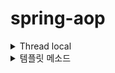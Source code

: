 # spring-aop

<details>
<summary>Thread local</summary>
<div markdown="1">

스프링 프레임워크 내 Bean들은 스프링 컨테이너에 의해 싱글톤으로 관리됩니다. 정리하자면 인스턴스가 단 하나만 존재한다는 것인데 여러 쓰레드가 동시에 해당 인스턴스를 접근할 경우 동시성 이슈가 발생할 가능성이 높습니다.

또한, static 같은 공용 필드에도 위와 동일한 문제가 발생할 수 있는데 이를 해결해주기 위해 Java에는 ThreadLocal이라는 객체가 존재합니다.

#### **ThreadLocal**

- ThreadLocal은 Thread만 접근할 수 있는 특별한 저장소
- 여러 쓰레드가 접근하더라도 ThreadLocal은 Thread들을 식별해서 각각의 Thread 저장소를 구분
  - 따라서 같은 인스턴스의 ThreadLocal 필드에 여러 쓰레드가 접근하더라도 상관없음
- 대표적인 메서드는 get(), set(), 그리고 remove()가 있음
  - get() 메서드를 통해 조회
  - set() 메서드를 통해 저장
  - remove() 메서드를 통해 저장소 초기화

 

**ThreadLocal이 적용되지 않은 상태에서 동시성 문제가 발생하는 경우**

```java
@Slf4j
public class ExampleService {


    private Integer numberStorage;


    public Integer storeNumber(Integer number) {
        log.info("저장할 번호: {}, 기존에 저장된 번호: {}", number, numberStorage);
        numberStorage = number;
        sleep(1000); // 1초 대기
        log.info("저장된 번호 조회: {}", numberStorage);


        return numberStorage;
    }


    private void sleep(int millis) {
        try {
            Thread.sleep(millis);
        } catch (InterruptedException e) {
            e.printStackTrace();
        }
    }
}
```



 

**ExampleServiceTest.class**



```java
@Slf4j
public class ExampleServiceTest {


    private ExampleService exampleService = new ExampleService();


    @Test
    void field() {
        log.info("main start");


        Runnable storeOne = () -> {
            exampleService.storeNumber(1);
        };
        Runnable storeTwo = () -> {
            exampleService.storeNumber(2);
        };


        Thread threadA = new Thread(storeOne);
        threadA.setName("thread-1");
        Thread threadB = new Thread(storeTwo);
        threadB.setName("thread-2");


        threadA.start();
        sleep(100); // 동시성 문제 발생
        threadB.start();


        sleep(3000); // 메인 쓰레드 종료 대기


        log.info("main exit");
    }


    private void sleep(int millis) {
        try {
            Thread.sleep(millis);
        } catch (InterruptedException e) {
            e.printStackTrace();
        }
    }
}
```



 

\* 메인 쓰레드가 끝날 떄까지 대기하지 않을 경우 test가 조기에 종료되어 로그가 마지막까지 안 찍힐 수 있으므로 마지막에 sleep(3000);을 추가했습니다.



![img](https://blog.kakaocdn.net/dn/dBq531/btrkQkxq5HO/jWQw9n1M0mWoDXkk6lks30/img.png)



\* 위 사진처럼 동시성 문제가 발생하는 것을 확인할 수 있습니다.

\* thread-1이 2초동안 대기하는 동안 thread-2가 numberStorage에 2를 저장하여 thread-1에서도 2가 조회되는 것을 확인할 수 있습니다.

\* 위와 같은 문제를 ThreadLocal 인스턴스를 통해 해결할 수 있습니다.

 

**ThreadLocal이 적용되어 동시성 문제가 해결되는 예제**

```java
@Slf4j
public class ThreadLocalExampleService {


    private ThreadLocal<Integer> numberStorage = new ThreadLocal<>();


    public Integer storeNumber(Integer number) {
        log.info("저장할 번호: {}, 기존에 저장된 번호: {}", number, numberStorage.get());
        numberStorage.set(number);
        sleep(1000); // 1초 대기
        log.info("저장된 번호 조회: {}", numberStorage.get());


        return numberStorage.get();
    }


    private void sleep(int millis) {
        try {
            Thread.sleep(millis);
        } catch (InterruptedException e) {
            e.printStackTrace();
        }
    }
}
```



 

**ThreadLocalExampleServiceTest.class**



```java
@Slf4j
public class ThreadLocalExampleServiceTest {


    private ThreadLocalExampleService exampleService = new ThreadLocalExampleService();


    @Test
    void field() {
        log.info("main start");


        Runnable storeOne = () -> {
            exampleService.storeNumber(1);
        };
        Runnable storeTwo = () -> {
            exampleService.storeNumber(2);
        };


        Thread threadA = new Thread(storeOne);
        threadA.setName("thread-1");
        Thread threadB = new Thread(storeTwo);
        threadB.setName("thread-2");


        threadA.start();
        sleep(100); // 동시성 문제 발생
        threadB.start();


        sleep(3000); // 메인 쓰레드 종료 대기


        log.info("main exit");
    }


    private void sleep(int millis) {
        try {
            Thread.sleep(millis);
        } catch (InterruptedException e) {
            e.printStackTrace();
        }
    }
}
```


![img](https://blog.kakaocdn.net/dn/cJNsr3/btrkJ7r5QIv/prHWKo8t1Ld8RyQMstKse1/img.png)

ThreadLocal 인스턴스를 도입함으로써 동시성 이슈를 해결한 것을 확인할 수 있습니다.

####  

#### *ThreadLocal 사용시 주의점*

- ThreadLocal을 도입하면 동시성 이슈를 해결할 수 있다는 장점이 있지만 조심하지 않으면 메모리 누수를 일으켜 큰 장애를 야기할 수 있음
- 톰캣 같은 WAS의 경우 Thread를 새로 생성하는데 비용이 크기 때문에 자체적으로 ThreadPool을 가지고 있으면서 Thread를 재사용함
  - 이때 하나의 작업 요청이 들어와 Thread-1이 할당되었다가 작업을 마치고 Thread-1이 다시 ThreadPool로 반환되었다고 가정
  - 반환될 때 Thread-1 내 ThreadLocal 초기화를 하지 않을 경우 Thread-1 전용 보관소 데이터가 그대로 남아있음
  - 앞서 말한 것처럼 ThreadPool의 목적은 Thread를 새로 생성하지 않고 재활용하는 것이므로 다른 작업 요청이 들어올 때 전용 보관소가 초기화되지 않은 Thread-1이 다시 할당될 수 있음
  - 이럴 경우 클라이언트는 이전 사용자가 요청한 작업 내용을 조회하는 상황이 발생할 수도 있음 (엄청난 장애)
- 따라서, ThreadLocal은 Thread가 반환될 때 remove 메서드를 통해 반드시 초기화가 되어야 함
  - 구현한 로직의 마지막에 초기화를 진행하거나
  - WAS에 반환될 때 인터셉터 혹은 필터 단에서 초기화하는 방법으로 진행
</div>
</details>
  


<details>
<summary>템플릿 메소드 </summary>
<div markdown="1">

# 📒 템플릿 메소드 패턴

- 좋은 설계는 변하는 것과 변하지 않는 것을 분리하는 것이다.
- 변하지 않는 것은 추상클래스의 메서드로 선언, 변하는 부분은 추상 메서드로 선언하여 자식 클래스가 오버라이딩 하도록 처리한다.
- 이렇듯이 특정 작업을 처리하는 일부분을 서브 클래스로 캡슐화하여 전체적인 구조는 바꾸지 않으면서 특정 단계에서 수행하는 내용을 바꾸는 패턴이다.

가장 큰 장점은 전체적으로는 동일하면서 부분적으로는 다른 구문으로 구성된 메서드의 **코드 중복을 최소화**시킬 수있는 점이다.

##### 템플릿 메서드 패턴의 목적은 다음과 같다.

"작업에서 알고리즘의 골격을 정의하고 일부 단계를 하위 클래스로 연기한다. 템플릿 메서드를 사용하면 하위 클래스가 알고리즘의 구조를 변경하지 않고도 알고리즘의 특정 단게를 재정의할 수 있다."

즉, 부모 클래스에 알고리즘의 골격인 **템플릿** 을 정의하고 일부 변경되는 로직은 자식 클래스에 정의하는 것이다. 이렇게하면 자식 클래스가 알고리즘의 전체 구조를 변경하지 않고 특정 부분만 재정의할 수 있다. 결국 상속과 오버라이딩을 통한 다형성으로 문제를 해결하는 것이다.



# 📒 사용 예시

### 📌 추상 클래스

```java
public abstract class AbstractTemplate {
    
    public void execute() {
	System.out.println("템플릿 시작");
	//변해야 하는 로직 시작
	logic();
	//변해야 하는 로직 시작
	System.out.println("템플릿 종료");
    }
    
    protected abstract void logic(); //변경 가능성이 있는 부분은 추상 메소드로 선언한다.
}
```

- 추상 클래스에서 변경 가능성이 있는 부분은 추상 메소드로 작성한다.



### 📌 실제 구현 클래스

```java
public class SubClassLogic1 extends AbstractTemplate {
    @Override
    protected void call() {
	System.out.println("변해야 하는 메서드는 이렇게 오버라이딩으로 사용1.");
    }
}
public class SubClassLogic2 extends AbstractTemplate {
    @Override
    protected void call() {
    	System.out.println("변해야 하는 메서드는 이렇게 오버라이딩으로 사용2.");
    }
}
```

- 추상클래스를 extends하여 변해야 하는 메소드를 Override한다.



### 📌 사용

```java
public class templateMethod1 extends AbstractTemplate {
    public static void main(String[] args) {
	AbstractTemplate template1 = new SubClassLogic1();
	template1.execute();
    
    	System.out.println();
    
	AbstractTemplate template2 = new SubClassLogic2();
	template2.execute();
    }
}


//출력
템플릿 시작
변해야 하는 메서드는 이렇게 오버라이딩으로 사용1
템플릿 종료
    
템플릿 시작
변해야 하는 메서드는 이렇게 오버라이딩으로 사용2
템플릿 종료
```

- 객체 생성 시 어느 구현체를 사용하는지에 따라서 변하는 부분의 메소드가 바뀌게 된다.

- 이로써 코드 중복을 최대한 피하면서 변해야 하는 부분은 구현체 사용에 따라서 유동적으로 바꿀 수 있다.

  

  

## 📒 익명 내부 클래스를 사용

- `SubClassLogic1`, `SubClassLogic2`처럼 구현 클래스를 계속 만들어야 하는 단점이 있다.
- **해결 방법**: 익명 내부 클래스를 사용
- 익명 내부 클래스를 사용하면 객체 인스턴스를 생성하면서 동시에 생성할 클래스를 상속 받은 자식 클래스를 정의할 수 있다.

```java
public class templateMethod1 extends AbstractTemplate {
    public static void main(String[] args) {
	AbstractTemplate template1 = new AbstractTemplate() {
		@Override
		protected void call() {
			System.out.println("변해야 하는 메서드를 이렇게 익명 내부 클래스로 구현할 수 있다1");
		}
	};
	template1.execute();
    
	AbstractTemplate template2 = new AbstractTemplate() {
		@Override
		protected void call() {
			System.out.println("변해야 하는 메서드를 이렇게 익명 내부 클래스로 구현할 수 있다2");
		}
	};
	template2.execute();
    }
}

//출력
템플릿 시작
변해야 하는 메서드를 이렇게 익명 내부 클래스로 구현할 수 있다1
템플릿 종료
    
템플릿 시작
변해야 하는 메서드를 이렇게 익명 내부 클래스로 구현할 수 있다2
템플릿 종료
```



## 단점

템플릿 메서드 패턴은 상속을 사용한다. 따라서 상속에서 오는 단점들을 그대로 안고간다. 특히 자식 클래스가 부모 클래스와 컴파일 시점에 강하게 결합되는 문제가 있다. 이것은 의존관계에 대한 문제이다. 자식 클래스 입장에서는 부모 클래스의 기능을 전혀 사용하지 않는다.

상속을 받는 다는 것은 특정 부모 클래스를 의존하고 있다는 것이다. 자식 클래스의 extends 다음에 바로 부모 클래스가 코드상에 지정되어 있다. 따라서 부모 클래스의 기능을 사용하든 사용하지 않든 간에 부모 클래스를 강하게 의존하게 된다. 여기서 강하게 의존한다는 뜻은 자식 클래스의 코드에 부모 클래스의 코드가 명확하게 적혀 있다는 뜻이다. UML에서 상속을 받으면 삼각형 화살표가 자식 -> 부모 를 향하고 있는 것은 이런 의존관계를 반영하는 것이다.

자식 클래스 입장에서는 부모 클래스의 기능을 전혀 사용하지 않는데, 부모 클래스를 알아야한다. 이것은 좋은 설계가 아니다. 그리고 이런 잘못된 의존관계 때문에 부모 클래스를 수정하면, 자식 클래스에도 영향을 줄 수 있다.

추가로 템플릿 메서드 패턴은 상속 구조를 사용하기 때문에, 별도의 클래스나 익명 내부 클래스를 만들어야 하는 부분도 복잡하다.
 지금까지 설명한 이런 부분들을 더 깔끔하게 개선하려면 어떻게 해야할까?

템플릿 메서드 패턴과 비슷한 역할을 하면서 상속의 단점을 제거할 수 있는 디자인 패턴이 바로 전략 패턴 (Strategy Pattern)이다.
</div>
</details>

